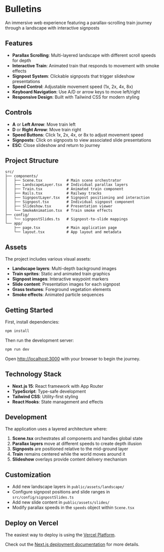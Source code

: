 # Bulletins

An immersive web experience featuring a parallax-scrolling train journey through a landscape with interactive signposts

## Features

- **Parallax Scrolling**: Multi-layered landscape with different scroll speeds for depth
- **Interactive Train**: Animated train that responds to movement with smoke effects
- **Signpost System**: Clickable signposts that trigger slideshow presentations
- **Speed Control**: Adjustable movement speed (1x, 2x, 4x, 8x)
- **Keyboard Navigation**: Use A/D or arrow keys to move left/right
- **Responsive Design**: Built with Tailwind CSS for modern styling

## Controls

- **A** or **Left Arrow**: Move train left
- **D** or **Right Arrow**: Move train right
- **Speed Buttons**: Click 1x, 2x, 4x, or 8x to adjust movement speed
- **Signposts**: Click on signposts to view associated slide presentations
- **ESC**: Close slideshow and return to journey

## Project Structure

```
src/
├── components/
│   ├── Scene.tsx           # Main scene orchestrator
│   ├── LandscapeLayer.tsx  # Individual parallax layers
│   ├── Train.tsx           # Animated train component
│   ├── Rails.tsx           # Railway tracks
│   ├── SignpostLayer.tsx   # Signpost positioning and interaction
│   ├── Signpost.tsx        # Individual signpost component
│   ├── Slideshow.tsx       # Presentation viewer
│   └── SmokeAnimation.tsx  # Train smoke effects
├── config/
│   └── signpostSlides.ts   # Signpost-to-slide mappings
└── app/
    ├── page.tsx            # Main application page
    └── layout.tsx          # App layout and metadata
```

## Assets

The project includes various visual assets:
- **Landscape layers**: Multi-depth background images
- **Train sprites**: Static and animated train graphics
- **Signpost images**: Interactive waypoint markers
- **Slide content**: Presentation images for each signpost
- **Grass textures**: Foreground vegetation elements
- **Smoke effects**: Animated particle sequences

## Getting Started

First, install dependencies:

```bash
npm install
```

Then run the development server:

```bash
npm run dev
```

Open [http://localhost:3000](http://localhost:3000) with your browser to begin the journey.

## Technology Stack

- **Next.js 15**: React framework with App Router
- **TypeScript**: Type-safe development
- **Tailwind CSS**: Utility-first styling
- **React Hooks**: State management and effects

## Development

The application uses a layered architecture where:

1. **Scene.tsx** orchestrates all components and handles global state
2. **Parallax layers** move at different speeds to create depth illusion
3. **Signposts** are positioned relative to the mid-ground layer
4. **Train** remains centered while the world moves around it
5. **Slideshow** overlays provide content delivery mechanism

## Customization

- Add new landscape layers in `public/assets/landscape/`
- Configure signpost positions and slide ranges in `src/config/signpostSlides.ts`
- Add new slide content in `public/assets/slides/`
- Modify parallax speeds in the `speeds` object within `Scene.tsx`

## Deploy on Vercel

The easiest way to deploy is using the [Vercel Platform](https://vercel.com/new?utm_medium=default-template&filter=next.js&utm_source=create-next-app&utm_campaign=create-next-app-readme).

Check out the [Next.js deployment documentation](https://nextjs.org/docs/app/building-your-application/deploying) for more details.
